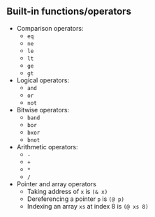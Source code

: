 

## Built-in functions/operators
- Comparison operators:
	- `eq`
	- `ne`
	- `le`
	- `lt`
	- `ge`
	- `gt`
- Logical operators:
	- `and`
	- `or`
	- `not`
- Bitwise operators:
	- `band`
	- `bor`
	- `bxor`
	- `bnot`
- Arithmetic operators:
	- `-`
	- `+`
	- `*`
	- `/`
 - Pointer and array operators
	 - Taking address of `x` is `(& x)`
	 - Dereferencing a pointer `p` is `(@ p)`
	 - Indexing an array `xs` at index 8 is `(@ xs 8)`